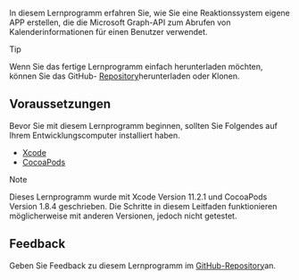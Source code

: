 <!-- markdownlint-disable MD002 MD041 -->

In diesem Lernprogramm erfahren Sie, wie Sie eine Reaktionssystem eigene APP erstellen, die die Microsoft Graph-API zum Abrufen von Kalenderinformationen für einen Benutzer verwendet.

> [!TIP]
> Wenn Sie das fertige Lernprogramm einfach herunterladen möchten, können Sie das GitHub- [Repository](https://github.com/microsoftgraph/msgraph-training-ios-objectivec)herunterladen oder Klonen.

## <a name="prerequisites"></a>Voraussetzungen

Bevor Sie mit diesem Lernprogramm beginnen, sollten Sie Folgendes auf Ihrem Entwicklungscomputer installiert haben.

- [Xcode](https://developer.apple.com/xcode/)
- [CocoaPods](https://cocoapods.org)

> [!NOTE]
> Dieses Lernprogramm wurde mit Xcode Version 11.2.1 und CocoaPods Version 1.8.4 geschrieben. Die Schritte in diesem Leitfaden funktionieren möglicherweise mit anderen Versionen, jedoch nicht getestet.

## <a name="feedback"></a>Feedback

Geben Sie Feedback zu diesem Lernprogramm im [GitHub-Repository](https://github.com/microsoftgraph/msgraph-training-ios-objectivec)an.
